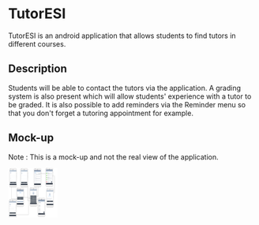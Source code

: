 # TutorESI

TutorESI is an android application that allows students to find tutors in different courses.

## Description

Students will be able to contact the tutors via the application.
A grading system is also present which will allow students' experience with a tutor to be graded.
It is also possible to add reminders via the Reminder menu so that you don't forget a tutoring appointment for example.

## Mock-up

Note : This is a mock-up and not the real view of the application.

<img src="Maquette.png" style=" width:100px ; height:100px " />




